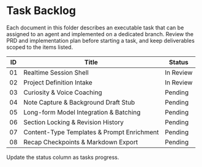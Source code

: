 # Task Backlog

Each document in this folder describes an executable task that can be assigned to an agent and implemented on a dedicated branch. Review the PRD and implementation plan before starting a task, and keep deliverables scoped to the items listed.

| ID | Title | Status |
| --- | --- | --- |
| 01 | Realtime Session Shell | In Review |
| 02 | Project Definition Intake | In Review |
| 03 | Curiosity & Voice Coaching | Pending |
| 04 | Note Capture & Background Draft Stub | Pending |
| 05 | Long-form Model Integration & Batching | Pending |
| 06 | Section Locking & Revision History | Pending |
| 07 | Content-Type Templates & Prompt Enrichment | Pending |
| 08 | Recap Checkpoints & Markdown Export | Pending |

Update the status column as tasks progress.
